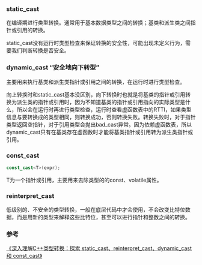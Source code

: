 ### static_cast
在编译期进行类型转换。通常用于基本数据类型之间的转换；基类和派生类之间指针或引用的转换。

static_cast没有运行时类型检查来保证转换的安全性，可能出现未定义行为，需要我们判断转换是否安全。


### dynamic_cast “安全地向下转型”
主要用来执行基类和派生类指针或引用之间的转换，在运行时进行类型检查。  

向上转换时和static_cast基本没区别，向下转换时也就是将基类的指针或引用转换为派生类的指针或引用时，因为不知道基类的指针或引用指向的实际类型是什么，所以会在运行时再进行类型检查，运行时查看虚函数表中的RTTI，如果类型信息与要转换成的类型相同，则转换成功，否则转换失败。转换失败时，对于指针类型返回空指针，对于引用类型会抛出bad_cast异常。因为依赖虚函数表，所以dynamic_cast只有在基类存在虚函数时才能将基类指针或引用转为派生类指针或引用。


### const_cast
```cpp
const_cast<T>(expr);
```
T为一个指针或引用，主要用来去除类型的的const、volatile属性。


### reinterpret_cast
低级别的、不安全的类型转换，一般在底层代码中才会使用，不会改变比特位数据，而是用新的类型来解释这些比特位，甚至可以进行指针和整数之间的转换。



### 参考

[《深入理解C++类型转换：探索 static_cast、reinterpret_cast、dynamic_cast 和 const_cast》](https://zhuanlan.zhihu.com/p/679500619)